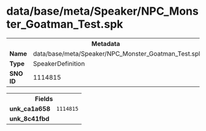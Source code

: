 <h1>data/base/meta/Speaker/NPC_Monster_Goatman_Test.spk</h1><table><tr><th colspan="100%">Metadata</th></tr><tr><td><b>Name</b></td><td>data/base/meta/Speaker/NPC_Monster_Goatman_Test.spk</td></tr><tr><td><b>Type</b></td><td>SpeakerDefinition</td></tr><tr><td><b>SNO ID</b></td><td>1114815</td></tr></table>

<table><tr><th colspan="100%">Fields</th></tr><tr><td><b>unk_ca1a658</b></td><td><code>1114815</code></td></tr><tr><td><b>unk_8c41fbd</b></td><td></td></tr></table>

